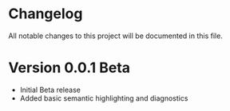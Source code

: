 # Changelog
All notable changes to this project will be documented in this file.

# Version 0.0.1 Beta
- Initial Beta release
- Added basic semantic highlighting and diagnostics